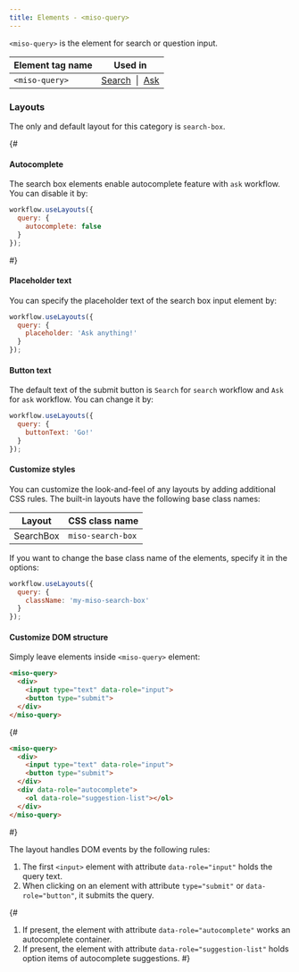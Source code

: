 ```yaml
---
title: Elements - <miso-query>
---
```


`<miso-query>` is the element for search or question input.

<table class="table">
  <thead>
    <tr>
      <th scope="col">Element tag name</th>
      <th scope="col">Used in</th>
    </tr>
  </thead>
  <tbody>
    <tr>
      <td><code>&lt;miso-query&gt;</code></td>
      <td>
        <a href="{{ '/search/' | url }}">Search</a>&nbsp; | &nbsp;<a href="{{ '/answers/ask/custom/' | url }}">Ask</a>
      </td>
    </tr>
  </tbody>
</table>

### Layouts

The only and default layout for this category is `search-box`.

{#
#### Autocomplete

The search box elements enable autocomplete feature with `ask` workflow. You can disable it by:

```js
workflow.useLayouts({
  query: {
    autocomplete: false
  }
});
```
#}

#### Placeholder text

You can specify the placeholder text of the search box input element by:

```js
workflow.useLayouts({
  query: {
    placeholder: 'Ask anything!'
  }
});
```

#### Button text

The default text of the submit button is `Search` for `search` workflow and `Ask` for `ask` workflow. You can change it by:

```js
workflow.useLayouts({
  query: {
    buttonText: 'Go!'
  }
});
```

#### Customize styles

You can customize the look-and-feel of any layouts by adding additional CSS rules. The built-in layouts have the following base class names:

<table class="table">
  <thead>
    <tr>
      <th scope="col">Layout</th>
      <th scope="col">CSS class name</th>
    </tr>
  </thead>
  <tbody>
    <tr>
      <td>SearchBox</td>
      <td><code>miso-search-box</code></td>
    </tr>
  </tbody>
</table>

If you want to change the base class name of the elements, specify it in the options:

```js
workflow.useLayouts({
  query: {
    className: 'my-miso-search-box'
  }
});
```

#### Customize DOM structure

Simply leave elements inside `<miso-query>` element:

```html
<miso-query>
  <div>
    <input type="text" data-role="input">
    <button type="submit">
  </div>
</miso-query>
```

{#
```html
<miso-query>
  <div>
    <input type="text" data-role="input">
    <button type="submit">
  </div>
  <div data-role="autocomplete">
    <ol data-role="suggestion-list"></ol>
  </div>
</miso-query>
```
#}

The layout handles DOM events by the following rules:

1. The first `<input>` element with attribute `data-role="input"` holds the query text.
1. When clicking on an element with attribute `type="submit"` or `data-role="button"`, it submits the query.

{#
1. If present, the element with attribute `data-role="autocomplete"` works an autocomplete container.
1. If present, the element with attribute `data-role="suggestion-list"` holds option items of autocomplete suggestions.
#}
